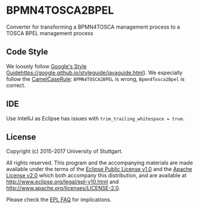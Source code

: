 # BPMN4TOSCA2BPEL
Converter for transforming a BPMN4TOSCA management process to a TOSCA BPEL management process

## Code Style

We loosely follow [Google's Style Guide]()https://google.github.io/styleguide/javaguide.html).
We especially follow the [CamelCaseRule](https://google.github.io/styleguide/javaguide.html#s5.3-camel-case):
`BPMN4TOSCA2BPEL` is wrong, `Bpmn4Tosca2Bpel` is correct.

## IDE
Use IntelliJ as Eclipse has issues with `trim_trailing_whitespace = true`.

## License
Copyright (c) 2015-2017 University of Stuttgart.

All rights reserved. This program and the accompanying materials
are made available under the terms of the [Eclipse Public License v1.0]
and the [Apache License v2.0] which both accompany this distribution,
and are available at http://www.eclipse.org/legal/epl-v10.html
and http://www.apache.org/licenses/LICENSE-2.0.

Please check the [EPL FAQ](https://eclipse.org/legal/eplfaq.php#DUALLIC) for implications.

 [Apache License v2.0]: http://www.apache.org/licenses/LICENSE-2.0.html
 [Eclipse Public License v1.0]: http://www.eclipse.org/legal/epl-v10.html
